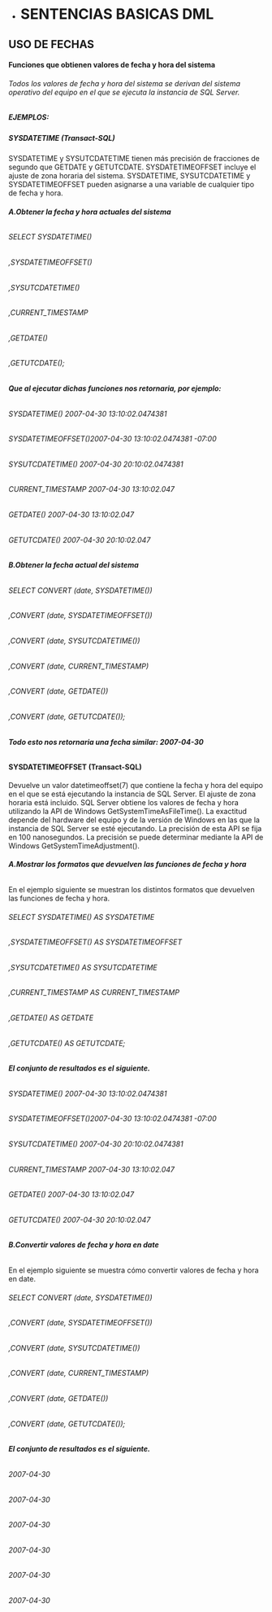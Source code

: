 - # **SENTENCIAS BASICAS DML**
## **USO DE FECHAS**

#### **Funciones que obtienen valores de fecha y hora del sistema**
###### Todos los valores de fecha y hora del sistema se derivan del sistema operativo del equipo en el que se ejecuta la instancia de SQL Server.

##### EJEMPLOS:
##### **SYSDATETIME (Transact-SQL)**
SYSDATETIME y SYSUTCDATETIME tienen más precisión de fracciones de segundo que GETDATE y GETUTCDATE. SYSDATETIMEOFFSET incluye el ajuste de zona horaria del sistema. SYSDATETIME, SYSUTCDATETIME y SYSDATETIMEOFFSET pueden asignarse a una variable de cualquier tipo de fecha y hora.
###### **A.Obtener la fecha y hora actuales del sistema**
###### SELECT SYSDATETIME() 
###### ,SYSDATETIMEOFFSET()
###### ,SYSUTCDATETIME()
###### ,CURRENT_TIMESTAMP
###### ,GETDATE()
###### ,GETUTCDATE();
###### **Que al ejecutar dichas funciones nos retornaria, por ejemplo:**
###### SYSDATETIME()      2007-04-30 13:10:02.0474381
###### SYSDATETIMEOFFSET()2007-04-30 13:10:02.0474381 -07:00
###### SYSUTCDATETIME()   2007-04-30 20:10:02.0474381
###### CURRENT_TIMESTAMP  2007-04-30 13:10:02.047
###### GETDATE()          2007-04-30 13:10:02.047
###### GETUTCDATE()       2007-04-30 20:10:02.047

###### **B.Obtener la fecha actual del sistema**
###### SELECT CONVERT (date, SYSDATETIME())
###### ,CONVERT (date, SYSDATETIMEOFFSET())
###### ,CONVERT (date, SYSUTCDATETIME())
###### ,CONVERT (date, CURRENT_TIMESTAMP)
###### ,CONVERT (date, GETDATE())
###### ,CONVERT (date, GETUTCDATE());
###### **Todo esto nos retornaria una fecha similar: 2007-04-30**

#### **SYSDATETIMEOFFSET (Transact-SQL)**
Devuelve un valor datetimeoffset(7) que contiene la fecha y hora del equipo en el que se está ejecutando la instancia de SQL Server. El ajuste de zona horaria está incluido.
SQL Server obtiene los valores de fecha y hora utilizando la API de Windows GetSystemTimeAsFileTime(). La exactitud depende del hardware del equipo y de la versión de Windows en las que la instancia de SQL Server se esté ejecutando. La precisión de esta API se fija en 100 nanosegundos. La precisión se puede determinar mediante la API de Windows GetSystemTimeAdjustment().
###### **A.Mostrar los formatos que devuelven las funciones de fecha y hora**
En el ejemplo siguiente se muestran los distintos formatos que devuelven las funciones de fecha y hora.
###### SELECT SYSDATETIME() AS SYSDATETIME
###### ,SYSDATETIMEOFFSET() AS SYSDATETIMEOFFSET
###### ,SYSUTCDATETIME() AS SYSUTCDATETIME
###### ,CURRENT_TIMESTAMP AS CURRENT_TIMESTAMP
###### ,GETDATE() AS GETDATE
###### ,GETUTCDATE() AS GETUTCDATE;
###### **El conjunto de resultados es el siguiente.**
###### SYSDATETIME() 2007-04-30 13:10:02.0474381
###### SYSDATETIMEOFFSET()2007-04-30 13:10:02.0474381 -07:00
###### SYSUTCDATETIME() 2007-04-30 20:10:02.0474381
###### CURRENT_TIMESTAMP 2007-04-30 13:10:02.047
###### GETDATE() 2007-04-30 13:10:02.047
###### GETUTCDATE() 2007-04-30 20:10:02.047
###### **B.Convertir valores de fecha y hora en date**
En el ejemplo siguiente se muestra cómo convertir valores de fecha y hora en date.
###### SELECT CONVERT (date, SYSDATETIME())
###### ,CONVERT (date, SYSDATETIMEOFFSET())
###### ,CONVERT (date, SYSUTCDATETIME())
###### ,CONVERT (date, CURRENT_TIMESTAMP)
###### ,CONVERT (date, GETDATE())
###### ,CONVERT (date, GETUTCDATE());
###### **El conjunto de resultados es el siguiente.**
###### 2007-04-30  
###### 2007-04-30  
###### 2007-04-30
###### 2007-04-30
###### 2007-04-30
###### 2007-04-30
